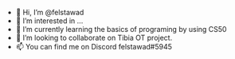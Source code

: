 - 👋 Hi, I’m @felstawad
- 👀 I’m interested in ...
- 🌱 I’m currently learning the basics of programing by using CS50
- 💞️ I’m looking to collaborate on Tibia OT project.
- 📫 You can find me on Discord felstawad#5945

<!---
felstawad/felstawad is a ✨ special ✨ repository because its `README.md` (this file) appears on your GitHub profile.
You can click the Preview link to take a look at your changes.
--->
